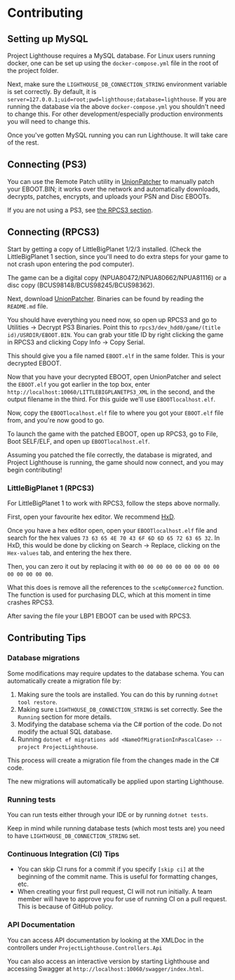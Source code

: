 # Contributing

## Setting up MySQL

Project Lighthouse requires a MySQL database. For Linux users running docker, one can be set up using
the `docker-compose.yml` file in the root of the project folder.

Next, make sure the `LIGHTHOUSE_DB_CONNECTION_STRING` environment variable is set correctly. By default, it
is `server=127.0.0.1;uid=root;pwd=lighthouse;database=lighthouse`. If you are running the database via the
above `docker-compose.yml` you shouldn't need to change this. For other development/especially production environments
you will need to change this.

Once you've gotten MySQL running you can run Lighthouse. It will take care of the rest.

## Connecting (PS3)

You can use the Remote Patch utility in [UnionPatcher](https://github.com/LBPUnion/UnionPatcher) to manually patch your EBOOT.BIN; it works over the network and automatically downloads, decrypts, patches, encrypts, and uploads your PSN and Disc EBOOTs.

If you are not using a PS3, see [the RPCS3 section](#connecting-rpcs3).

## Connecting (RPCS3)

Start by getting a copy of LittleBigPlanet 1/2/3 installed. (Check the LittleBigPlanet 1 section, since you'll need to do
extra steps for your game to not crash upon entering the pod computer). 

The game can be a digital copy (NPUA80472/NPUA80662/NPUA81116) or a disc copy (BCUS98148/BCUS98245/BCUS98362).

Next, download [UnionPatcher](https://github.com/LBPUnion/UnionPatcher/). Binaries can be found by reading the `README.md`
file.

You should have everything you need now, so open up RPCS3 and go to Utilities -> Decrypt PS3 Binaries. Point this
to `rpcs3/dev_hdd0/game/(title id)/USRDIR/EBOOT.BIN`. You can grab your title ID by right clicking the game in RPCS3 and
clicking Copy Info -> Copy Serial.


This should give you a file named `EBOOT.elf` in the same folder. This is your decrypted EBOOT.

Now that you have your decrypted EBOOT, open UnionPatcher and select the `EBOOT.elf` you got earlier in the top box,
enter `http://localhost:10060/LITTLEBIGPLANETPS3_XML` in the second, and the output filename in the third. For this
guide we'll use `EBOOTlocalhost.elf`.

Now, copy the `EBOOTlocalhost.elf` file to where you got your `EBOOT.elf` file from, and you're now good to go.

To launch the game with the patched EBOOT, open up RPCS3, go to File, Boot SELF/ELF, and open up `EBOOTlocalhost.elf`.

Assuming you patched the file correctly, the database is migrated, and
Project Lighthouse is running, the game should now connect, and you may begin contributing!

### LittleBigPlanet 1 (RPCS3)

For LittleBigPlanet 1 to work with RPCS3, follow the steps above normally.

First, open your favourite hex editor. We recommend [HxD](https://mh-nexus.de/en/hxd/).

Once you have a hex editor open, open your `EBOOTlocalhost.elf` file and search for the hex
values `73 63 65 4E 70 43 6F 6D 6D 65 72 63 65 32`. In HxD, this would be done by clicking on Search -> Replace,
clicking on the `Hex-values` tab, and entering the hex there.

Then, you can zero it out by replacing it with `00 00 00 00 00 00 00 00 00 00 00 00 00 00`.

What this does is remove all the references to the `sceNpCommerce2` function. The function is used for purchasing DLC,
which at this moment in time crashes RPCS3.

After saving the file your LBP1 EBOOT can be used with RPCS3.

## Contributing Tips

### Database migrations

Some modifications may require updates to the database schema. You can automatically create a migration file by:

1. Making sure the tools are installed. You can do this by running `dotnet tool restore`.
2. Making sure `LIGHTHOUSE_DB_CONNECTION_STRING` is set correctly. See the `Running` section for more details.
3. Modifying the database schema via the C# portion of the code. Do not modify the actual SQL database.
4. Running `dotnet ef migrations add <NameOfMigrationInPascalCase> --project ProjectLighthouse`.

This process will create a migration file from the changes made in the C# code.

The new migrations will automatically be applied upon starting Lighthouse.

### Running tests

You can run tests either through your IDE or by running `dotnet tests`.

Keep in mind while running database tests (which most tests are) you need to have `LIGHTHOUSE_DB_CONNECTION_STRING` set.

### Continuous Integration (CI) Tips

- You can skip CI runs for a commit if you specify `[skip ci]` at the beginning of the commit name. This is useful for
  formatting changes, etc.
- When creating your first pull request, CI will not run initially. A team member will have to approve you for use of
  running CI on a pull request. This is because of GitHub policy.

### API Documentation

You can access API documentation by looking at the XMLDoc in the controllers under `ProjectLighthouse.Controllers.Api`

You can also access an interactive version by starting Lighthouse and accessing Swagger
at `http://localhost:10060/swagger/index.html`.
